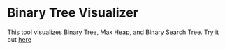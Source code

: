 # Binary Tree Visualizer

This tool visualizes Binary Tree, Max Heap, and Binary Search Tree. Try it out [here](https://bunyod-suvonov.github.io/Binary-Tree-Visualizer/)
